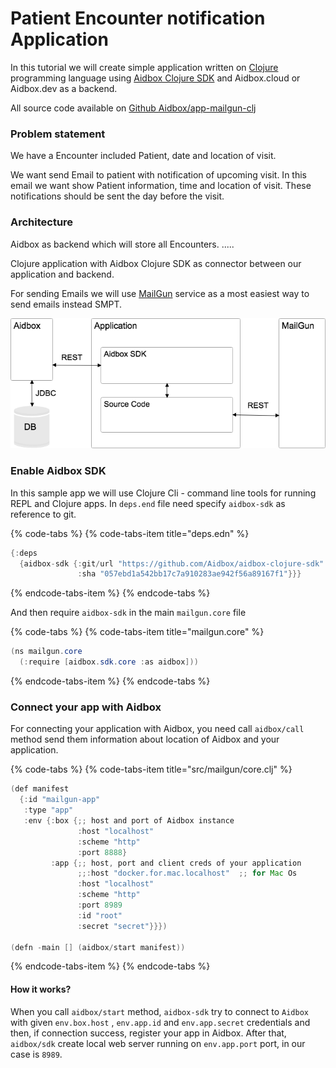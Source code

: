 # Patient Encounter notification Application

In this tutorial we will create simple application written on [Clojure](https://clojure.org/) programming language using [Aidbox Clojure SDK](https://github.com/Aidbox/aidbox-clojure-sdk) and Aidbox.cloud or Aidbox.dev as a backend.

All source code available on [Github Aidbox/app-mailgun-clj](https://github.com/Aidbox/app-mailgun-clj)

### Problem statement

We have a Encounter included Patient, date and location of visit.

We want send Email to patient with notification of upcoming visit. In this email we want show Patient information, time and location of visit. These notifications should be sent the day before the visit.

### Architecture

Aidbox as backend which will store all Encounters. .....

Clojure application with Aidbox Clojure SDK as connector between our application and backend.

For sending Emails we will use [MailGun](https://www.mailgun.com/) service as a most easiest way to send emails instead SMPT.

![Architecture of Aidbox based Application](../.gitbook/assets/untitled-2.png)

### Enable Aidbox SDK

In this sample app we will use Clojure Cli - command line tools for running REPL and Clojure apps. In `deps.end` file need specify `aidbox-sdk` as reference to git.

{% code-tabs %}
{% code-tabs-item title="deps.edn" %}
```java
{:deps 
  {aidbox-sdk {:git/url "https://github.com/Aidbox/aidbox-clojure-sdk" 
               :sha "057ebd1a542bb17c7a910283ae942f56a89167f1"}}}
```
{% endcode-tabs-item %}
{% endcode-tabs %}

And then require `aidbox-sdk` in  the main `mailgun.core` file

{% code-tabs %}
{% code-tabs-item title="mailgun.core" %}
```java
(ns mailgun.core
  (:require [aidbox.sdk.core :as aidbox]))
```
{% endcode-tabs-item %}
{% endcode-tabs %}

### Connect your app with Aidbox

For connecting your application with Aidbox, you need call `aidbox/call` method send them information about location of Aidbox and your application.

{% code-tabs %}
{% code-tabs-item title="src/mailgun/core.clj" %}
```java
(def manifest
  {:id "mailgun-app"
   :type "app"
   :env {:box {;; host and port of Aidbox instance
               :host "localhost"
               :scheme "http"
               :port 8888}
         :app {;; host, port and client creds of your application
               ;;:host "docker.for.mac.localhost"  ;; for Mac Os
               :host "localhost"
               :scheme "http"
               :port 8989
               :id "root"
               :secret "secret"}}})

(defn -main [] (aidbox/start manifest))

```
{% endcode-tabs-item %}
{% endcode-tabs %}

#### How it works?

When you call `aidbox/start` method, `aidbox-sdk` try to connect to `Aidbox` with given `env.box.host` , `env.app.id` and `env.app.secret` credentials and then, if connection success, register your app in Aidbox. After that, `aidbox/sdk` create local web server running on `env.app.port` port, in our case is `8989`. 

